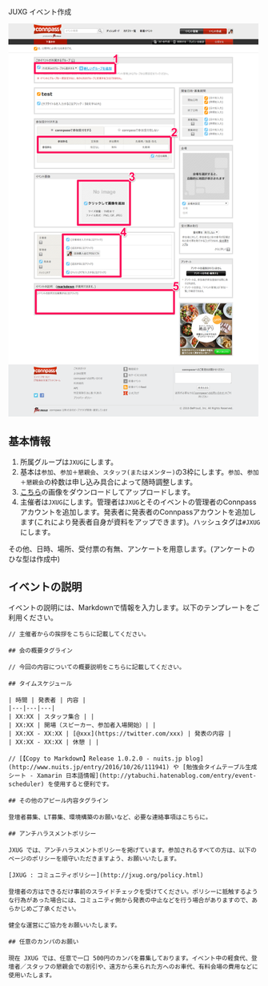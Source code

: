 JUXG イベント作成


<img src="ConnpassCreateEvent.png" width="500"/>

## 基本情報

1. 所属グループは`JXUG`にします。
1. 基本は`参加`、`参加＋懇親会`、`スタッフ(またはメンター)`の3枠にします。`参加`、`参加＋懇親会`の枠数は申し込み具合によって随時調整します。
1. [こちら](https://github.com/jxug/JXUG_Materials/blob/master/JXUG_Logo_Connpass.png)の画像をダウンロードしてアップロードします。
1. 主催者は`JXUG`にします。管理者は`JXUG`とそのイベントの管理者のConnpassアカウントを追加します。発表者に発表者のConnpassアカウントを追加します(これにより発表者自身が資料をアップできます)。ハッシュタグは`#JXUG`にします。

その他、日時、場所、受付票の有無、アンケートを用意します。(アンケートのひな型は作成中)

## イベントの説明

イベントの説明には、Markdownで情報を入力します。以下のテンプレートをご利用ください。

```
// 主催者からの挨拶をこちらに記載してください。

## 会の概要タグライン

// 今回の内容についての概要説明をこちらに記載してください。

## タイムスケジュール

| 時間 | 発表者 | 内容 |
|---|---|---|
| XX:XX | スタッフ集合 | |
| XX:XX | 開場（スピーカー、参加者入場開始）| |
| XX:XX - XX:XX | [@xxx](https://twitter.com/xxx) | 発表の内容 |
| XX:XX - XX:XX | 休憩 | |

// [【Copy to Markdown】Release 1.0.2.0 - nuits.jp blog](http://www.nuits.jp/entry/2016/10/26/111941) や [勉強会タイムテーブル生成シート - Xamarin 日本語情報](http://ytabuchi.hatenablog.com/entry/event-scheduler) を使用すると便利です。

## その他のアピール内容タグライン

登壇者募集、LT募集、環境構築のお願いなど、必要な連絡事項はこちらに。

## アンチハラスメントポリシー

JXUG では、アンチハラスメントポリシーを掲げています。参加されるすべての方は、以下のページのポリシーを順守いただきますよう、お願いいたします。

[JXUG : コミュニティポリシー](http://jxug.org/policy.html)

登壇者の方はできるだけ事前のスライドチェックを受けてください。ポリシーに抵触するような行為があった場合には、コミュニティ側から発表の中止などを行う場合がありますので、あらかじめご了承ください。

健全な運営にご協力をお願いいたします。

## 任意のカンパのお願い

現在 JXUG では、任意で一口 500円のカンパを募集しております。イベント中の軽食代、登壇者／スタッフの懇親会での割引や、遠方から来られた方へのお車代、有料会場の費用などに使用いたします。

```
